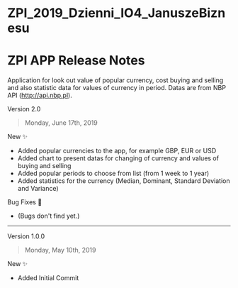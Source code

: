 # ZPI_2019_Dzienni_IO4_JanuszeBiznesu

# ZPI APP Release Notes
Application for look out value of popular currency, cost buying and selling and also statistic data for values of currency in period. 
Datas are from NBP API (http://api.nbp.pl).

Version 2.0
> Monday, June 17th, 2019

New ✨
- Added popular currencies  to the app, for example GBP, EUR or USD
- Added chart to present datas for changing of currency and values of buying and selling
- Added popular periods to choose from list (from 1 week to 1 year) 
- Added statistics for the currency (Median, Dominant, Standard Deviation and Variance) 

Bug Fixes 🐛
- (Bugs don't find yet.)

------------------------------------------------------------------------------------

Version 1.0.0
> Monday, May 10th, 2019

New ✨
- Added Initial Commit
